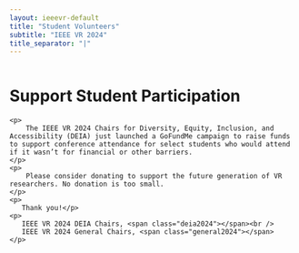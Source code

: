 ```yaml
---
layout: ieeevr-default
title: "Student Volunteers"
subtitle: "IEEE VR 2024"
title_separator: "|"
---
```

<script type="text/javascript">
    $(document).ready(function(){
		var email = ""; 
		var domain = "ieeevr.org"; 

	    email = "deia2024"; 		
		$(".deia2024").html("<span class='text-nowrap'><a href=javascript:location='" + "mail" + "to:" + email + "@" + domain + "'><i class='fas fa-fw fa-envelope-square emailIcon' style=''></i><i class='emailText'>" + email + "@" + domain + "</a></i></span>");            

        
	    email = "general2024"; 		
		$(".general2024").html("<span class='text-nowrap'><a href=javascript:location='" + "mail" + "to:" + email + "@" + domain + "'><i class='fas fa-fw fa-envelope-square emailIcon' style=''></i><i class='emailText'>" + email + "@" + domain + "</a></i></span>");       
	});
</script>

<div class="column left">
    <h1>Support Student Participation</h1>
        
    <p>
        The IEEE VR 2024 Chairs for Diversity, Equity, Inclusion, and Accessibility (DEIA) just launched a GoFundMe campaign to raise funds to support conference attendance for select students who would attend if it wasn’t for financial or other barriers.
    </p>
    <p>
        Please consider donating to support the future generation of VR researchers. No donation is too small.
    </p>
    <p>
       Thank you!</p>
    <p>
       IEEE VR 2024 DEIA Chairs, <span class="deia2024"></span><br />
       IEEE VR 2024 General Chairs, <span class="general2024"></span>
    </p>
 
</div> 
<div class="column right">
   <div class="gfm-embed" data-url="https://www.gofundme.com/f/help-financially-disadvantaged-phd-students/widget/medium"></div>
</div>

